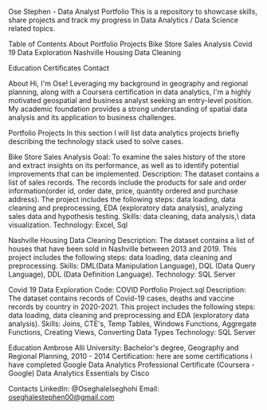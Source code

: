 Ose Stephen  - Data Analyst Portfolio
This is a repository to showcase skills, share projects and track my progress in Data Analytics / Data Science related topics.

Table of Contents
About
Portfolio Projects
 Bike Store Sales Analysis
 Covid 19 Data Exploration
 Nashville Housing Data Cleaning

Education
Certificates
Contact

About
 Hi, I'm Ose! Leveraging my background in geography and regional planning, along with a Coursera certification in data analytics, I'm a highly motivated geospatial and business analyst seeking an entry-level position. My academic foundation provides a strong understanding of spatial data analysis and its application to business challenges.



Portfolio Projects
 In this section I will list data analytics projects briefly describing the technology stack used to solve cases.

Bike Store Sales Analysis
Goal: To examine the sales history of the store and extract insights on its performance, as well as to identify potential improvements that can be implemented.
Description: The dataset contains a list of sales records. The records include the products for sale and order information(order id, order date, price, quantity ordered and purchase address). The project includes the following steps: data loading, data cleaning and preprocessing, EDA (exploratory data analysis), analyzing sales data and hypothesis testing.
Skills: data cleaning, data analysis,\ data visualization.
Technology: Excel, Sql

Nashville Housing Data Cleaning
Description: The dataset contains a list of houses that have been sold in Nashville between 2013 and 2019. This project includes the following steps: data loading, data cleaning and preprocessing.
Skills: DML(Data Manipulation Language), DQL (Data Query Language), DDL (Data Definition Language).
Technology: SQL Server

Covid 19 Data Exploration
Code: COVID Portfolio Project.sql
Description: The dataset contains records of Covid-19 cases, deaths and vaccine records by country in 2020-2021. This project includes the following steps: data loading, data cleaning and preprocessing and EDA (exploratory data analysis).
Skills: Joins, CTE's, Temp Tables, Windows Functions, Aggregate Functions, Creating Views, Converting Data Types
Technology: SQL Server

Education
Ambrose Alli University: Bachelor's degree, Geography and Regional Planning, 2010 - 2014
Certification: here are some certifications i have completed
Google Data Analytics Professional Certificate (Coursera - Google)
Data Analytics Essentials by Cisco

Contacts
LinkedIn: @OseghaleIseghohi
Email: oseghalestephen00@gmail.com




